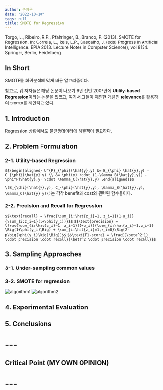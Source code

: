 ```yaml
---
author: 손지우
date: "2022-10-10"
tags: null
title: SMOTE for Regression
---
```


Torgo, L., Ribeiro, R.P., Pfahringer, B., Branco, P. (2013). SMOTE for Regression. In: Correia, L., Reis, L.P., Cascalho, J. (eds) Progress in Artificial Intelligence. EPIA 2013. Lecture Notes in Computer Science(), vol 8154. Springer, Berlin, Heidelberg.
<!--more-->

## In Short
SMOTE를 회귀분석에 맞게 바꾼 알고리즘이다.

참고로, 위 저자들은 해당 논문이 나오기 6년 전인 2007년에 **Utility-based Regression**이라는 논문을 썼었고, 여기서 그들이 제안한 개념인 **relevance**를 활용하여 `SMOTER`를 제안하고 있다.

## 1. Introduction
Regression 상황에서도 불균형데이터에 해결책이 필요하다.

## 2. Problem Formulation

### 2-1. Utility-based Regression
`$$\begin{aligned}
U^{P}_{\phi}(\hat{y},y) &= B_{\phi}(\hat{y},y) - C_{\phi}(\hat{y},y) \\
&= \phi(y) \cdot (1-\Gamma_B(\hat{y},y)) - \phi^P(\hat{y},y) \cdot \Gamma_C(\hat{y},y)
\end{aligned}$$`

`\(B_{\phi}(\hat{y},y), C_{\phi}(\hat{y},y), \Gamma_B(\hat{y},y), \Gamma_C(\hat{y},y)\)`는 각각 benefit과 cost와 관련된 함수들이다.

### 2-2. Precision and Recall for Regression

`$$\text{recall} = \frac{\sum_{i:\hat{z_i}=1, z_i=1}(1+u_i)}{\sum_{i:z_i=1}(1+\phi(y_i))}$$`
`$$\text{precision} = \frac{\sum_{i:\hat{z_i}=1, z_i=1}(1+u_i)}{\sum_{i:\hat{z_i}=1,z_i=1} \Big(1+\phi(y_i)\Big) + \sum_{i:\hat{z_i}=1,z_i=0}\Big(2-p\big(\phi(y_i)\big)\Big)}$$`
`$$\text{F1-score} = \frac{(\beta^2+1) \cdot precision \cdot recall}{\beta^2 \cdot precision \cdot recall}$$`

## 3. Sampling Approaches 

### 3-1. Under-sampling common values

### 3-2. SMOTE for regression
![algorithm1](images/posts/blog/smote_for_regression/algorithm1.PNG)
![algorithm2](images/posts/blog/smote_for_regression/algorithm2.PNG)

## 4. Experimental Evaluation

## 5. Conclusions

# ---

## Critical Point (MY OWN OPINION)

# ---
